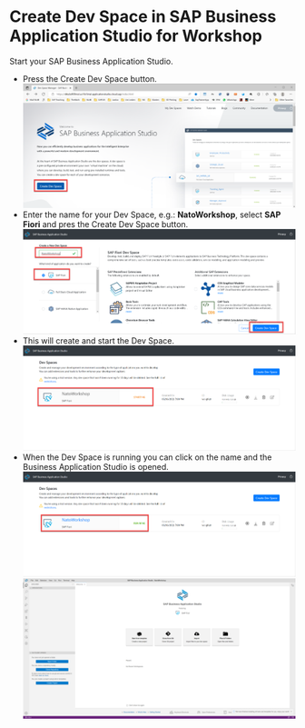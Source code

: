 # Create Dev Space in SAP Business Application Studio for Workshop
Start your SAP Business Application Studio.</br>
* Press the Create Dev Space button.
![](../../Images/007.png)</br>
* Enter the name for your Dev Space, e.g.: **NatoWorkshop**, select **SAP Fiori** and pres the Create Dev Space button.
![](../../Images/008.png)</br>
* This will create and start the Dev Space.
![](../../Images/009.png)</br>
* When the Dev Space is running you can click on the name and the Business Application Studio is opened.
![](../../Images/010.png)</br>
![](../../Images/011.png)</br>
